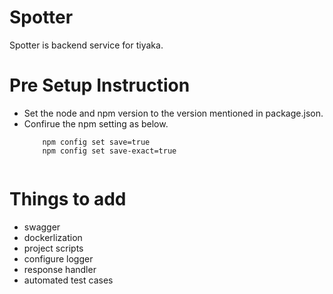 # Spotter
Spotter is backend service for tiyaka.

# Pre Setup Instruction
<ul>
  <li>Set the node and npm version to the version mentioned in package.json.</li>
  <li> Confirue the npm setting as below. </li>
  <code>
    npm config set save=true
    npm config set save-exact=true
  </code>
</ul>

# Things to add
<ul>
  <li>swagger</li>
  <li>dockerlization</li>
  <li>project scripts</li>
  <li> configure logger</li>
  <li>response handler</li>
  <li>automated test cases</li>
</ul>